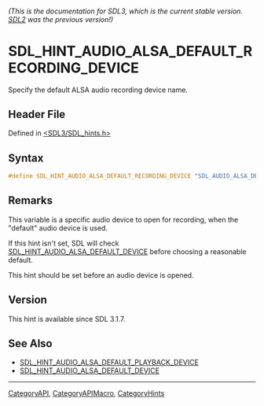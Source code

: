 ###### (This is the documentation for SDL3, which is the current stable version. [SDL2](https://wiki.libsdl.org/SDL2/) was the previous version!)
# SDL_HINT_AUDIO_ALSA_DEFAULT_RECORDING_DEVICE

Specify the default ALSA audio recording device name.

## Header File

Defined in [<SDL3/SDL_hints.h>](https://github.com/libsdl-org/SDL/blob/main/include/SDL3/SDL_hints.h)

## Syntax

```c
#define SDL_HINT_AUDIO_ALSA_DEFAULT_RECORDING_DEVICE "SDL_AUDIO_ALSA_DEFAULT_RECORDING_DEVICE"
```

## Remarks

This variable is a specific audio device to open for recording, when the
"default" audio device is used.

If this hint isn't set, SDL will check
[SDL_HINT_AUDIO_ALSA_DEFAULT_DEVICE](SDL_HINT_AUDIO_ALSA_DEFAULT_DEVICE)
before choosing a reasonable default.

This hint should be set before an audio device is opened.

## Version

This hint is available since SDL 3.1.7.

## See Also

- [SDL_HINT_AUDIO_ALSA_DEFAULT_PLAYBACK_DEVICE](SDL_HINT_AUDIO_ALSA_DEFAULT_PLAYBACK_DEVICE)
- [SDL_HINT_AUDIO_ALSA_DEFAULT_DEVICE](SDL_HINT_AUDIO_ALSA_DEFAULT_DEVICE)

----
[CategoryAPI](CategoryAPI), [CategoryAPIMacro](CategoryAPIMacro), [CategoryHints](CategoryHints)

